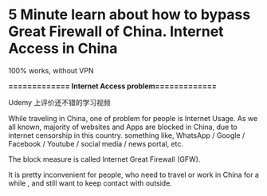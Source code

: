 # 5 Minute learn about how to bypass Great Firewall of China.    Internet Access in China

100% works,  without VPN

**============= Internet Access problem=============**

Udemy 上评价还不错的学习视频

While traveling in China,  one of problem for people is Internet Usage. 
As we all known,  majority of websites and Apps are blocked in China, due to internet censorship in this country.
something like, WhatsApp / Google / Facebook / Youtube / social media / news portal,  etc. 

The block measure is called Internet Great Firewall (GFW).

It is pretty inconvenient for people,  who need to travel or work in China for a while ,  and still want to keep contact with outside. 

